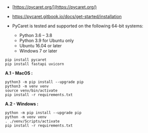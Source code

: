 
- [https://pycaret.org/](https://pycaret.org/)
- https://pycaret.gitbook.io/docs/get-started/installation

- PyCaret is tested and supported on the following 64-bit systems:
  - Python 3.6 – 3.8
  - Python 3.9 for Ubuntu only
  - Ubuntu 16.04 or later
  - Windows 7 or later

```
pip install pycaret
pip install fastapi uvicorn
```

**A.1 - MacOS :**

```
python3 -m pip install --upgrade pip
python3 -m venv venv
source venv/bin/activate
pip install -r requirements.txt
```

**A.2 - Windows :**

```
python -m pip install --upgrade pip
python -m venv venv
. ./venv/Scripts/activate
pip install -r requirements.txt
```